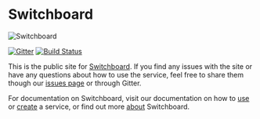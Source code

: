 # Switchboard

![Switchboard](http://switchboard.center/images/switchboard_logo1.png)

[![Gitter](https://badges.gitter.im/Join%20Chat.svg)](https://gitter.im/apowers313/switchboard?utm_source=badge&utm_medium=badge&utm_campaign=pr-badge&utm_content=badge)
[![Build Status](https://semaphoreci.com/api/v1/projects/3bdc2729-3415-42ba-ab46-7bb07fc2a76d/494127/shields_badge.svg)](https://semaphoreci.com/apowers313/operator)

This is the public site for [Switchboard](http://switchboard.center). If you find any issues with the site or have any questions about how to use the service, feel free to share them though our [issues page](/apowers313/switchboard/issues) or through Gitter.

For documentation on Switchboard, visit our documentation on how to [use](http://switchboard.center/docs/use.html) or [create](http://switchboard.center/docs/create.html) a service, or find out more [about](http://switchboard.center/docs/about.html) Switchboard.

